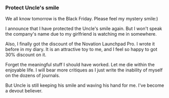 ### Protect Uncle's smile
We all know tomorrow is the Black Friday. Please feel my mystery smile:)

I announce that I have protected the Uncle's smile again. But I won't speak the company's name due to my girlfriend is watching me in somewhere.

Also, I finally got the discount of the Novation Launchpad Pro. I wrote it before in my diary. It is an attractive toy to me, and I feel so happy to got 30% discount on it.

Forget the meaningful stuff I should have worked. Let me die within the enjoyable life. I will bear more critiques as I just write the inability of myself on the dozens of journals.

But Uncle is still keeping his smile and waving his hand for me. I've become a devout believer.
